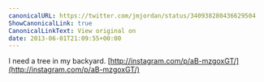 ```yaml
---
canonicalURL: https://twitter.com/jmjordan/status/340938280436629504
ShowCanonicalLink: true
CanonicalLinkText: View original on
date: 2013-06-01T21:09:55+00:00
---
```

I need a tree in my backyard. [http://instagram.com/p/aB-mzgoxGT/](http://instagram.com/p/aB-mzgoxGT/)